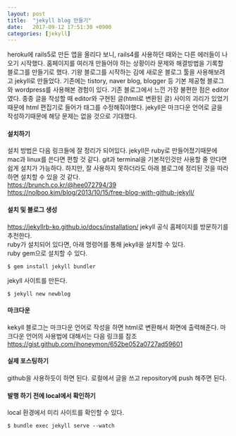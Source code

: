 ```yaml
---
layout: post
title:  "jekyll blog 만들기"
date:   2017-09-12 17:51:30 +0900
categories: [jekyll]
---
```

heroku에 rails5로 만든 앱을 올리다 보니, rails4를 사용하던 때와는 다른 에러들이 나오기 시작했다. 홈페이지를 여러개 만들어야 하는 상황이라 문제와 해결방법을 기록할 블로그를 만들기로 했다. 기왕 블로그를 시작하는 김에 새로운 블로그 툴을 사용해보려고 jekyll로 만들었다. 기존에는 tistory, naver blog, blogger 등 기본 제공형 블로그와 wordpress를 사용해본 경험이 있다. 기존 블로그에서 느낀 가장 불편한 점은 editor였다. 종종 글을 작성할 때 editor와 구현된 글(html로 변환된 글) 사이의 괴리가 있었기때문에 html 편집기로 들어가 태그를 수정해줘야했다. jekyll은 마크다운 언어로 글을 작성하기때문에 해당 문제는 없을 것으로 기대했다.

#### 설치하기
설치 방법은 다음 링크들에 잘 정리가 되어있다. jekyll은 ruby로 만들어졌기때문에 mac과 linux를 쓴다면 편할 것 같다. git과 terminal을 기본적인것만 사용할 줄 안다면 쉽게 설치가 가능하다. 하지만, 잘 사용하지 못하더라도 아래 블로그에 정리된 것을 따라하면 설치할 수 있을 것 같다.<br>
<https://brunch.co.kr/@hee072794/39><br>
<https://nolboo.kim/blog/2013/10/15/free-blog-with-github-jekyll/>

#### 설치 및 블로그 생성
<https://jekyllrb-ko.github.io/docs/installation/>
jekyll 공식 홈페이지를 방문하기를 추천한다.<br>
ruby가 설치되어 있다면, 아래 명령어를 통해 jekyll을 설치할 수 있다.<br>
ruby gem으로 설치할 수 있다.
~~~
$ gem install jekyll bundler
~~~
jekyll 사이트를 만든다.
~~~
$ jekyll new newblog
~~~

#### 마크다운
kekyll 블로그는 마크다운 언어로 작성을 하면 html로 변환해서 화면에 출력해준다. 마크다운 언어의 사용법에 대해서는 다음 링크를 참조<br>
<https://gist.github.com/ihoneymon/652be052a0727ad59601><br>

#### 실제 포스팅하기
github을 사용하듯이 하면 된다. 로컬에서 글을 쓰고 repository에 push 해주면 된다.

#### 발행 하기 전에 local에서 확인하기
local 환경에서 미리 사이트를 확인할 수 있다.
~~~
$ bundle exec jekyll serve --watch
~~~
